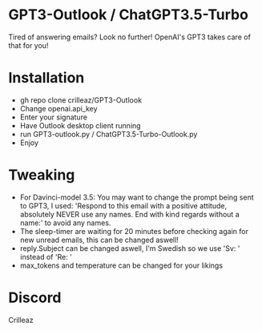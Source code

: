 # GPT3-Outlook / ChatGPT3.5-Turbo
Tired of answering emails? Look no further! OpenAI's GPT3 takes care of that for you!


# Installation
* gh repo clone crilleaz/GPT3-Outlook
* Change openai.api_key
* Enter your signature
* Have Outlook desktop client running
* run GPT3-outlook.py / ChatGPT3.5-Turbo-Outlook.py
* Enjoy

# Tweaking
* For Davinci-model 3.5: You may want to change the prompt being sent to GPT3, I used: 'Respond to this email with a positive attitude, absolutely NEVER use any names. End with kind regards without a name:' to avoid any names.
* The sleep-timer are waiting for 20 minutes before checking again for new unread emails, this can be changed aswell!
* reply.Subject can be changed aswell, I'm Swedish so we use 'Sv: ' instead of 'Re: '
* max_tokens and temperature can be changed for your likings

# Discord
Crilleaz
